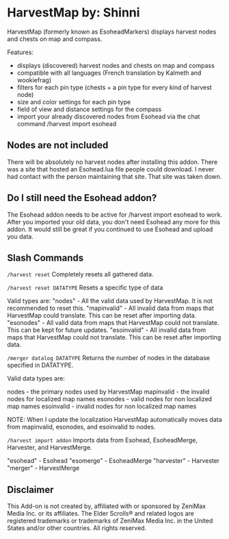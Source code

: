 HarvestMap by: Shinni
==========

HarvestMap (formerly known as EsoheadMarkers) displays harvest nodes and chests on map and compass.

Features:
* displays (discovered) harvest nodes and chests on map and compass
* compatible with all languages (French translation by Kalmeth and wookiefrag)
* filters for each pin type (chests + a pin type for every kind of harvest node)
* size and color settings for each pin type
* field of view and distance settings for the compass
* import your already discovered nodes from Esohead via the chat command /harvest import esohead

## Nodes are not included ##

There will be absolutely no harvest nodes after installing this addon.  There was a site that hosted an Esohead.lua file people could download.  I never had contact with the person maintaining that site.  That site was taken down.

## Do I still need the Esohead addon? ##

The Esohead addon needs to be active for /harvest import esohead to work. After you imported your old data, you don't need Esohead any more for this addon.  It would still be great if you continued to use Esohead and upload you data.

## Slash Commands
```/harvest reset```
Completely resets all gathered data.

```/harvest reset DATATYPE```
Resets a specific type of data

Valid types are:
"nodes" - All the valid data used by HarvestMap. It is not recommended to reset this.
"mapinvalid" - All invalid data from maps that HarvestMap could translate. This can be reset after importing data.
"esonodes" - All valid data from maps that HarvestMap could not translate. This can be kept for future updates.
"esoinvalid" - All invalid data from maps that HarvestMap could not translate. This can be reset after importing data.

```/merger datalog DATATYPE```
Returns the number of nodes in the database specified in DATATYPE.  

Valid data types are:

nodes - the primary nodes used by HarvestMap
mapinvalid - the invalid nodes for localized map names
esonodes - valid nodes for non localized map names
esoinvalid - invalid nodes for non localized map names

NOTE: When I update the localization HarvestMap automatically moves data from mapinvalid, esonodes, and esoinvalid to nodes.

```/harvest import addon```
Imports data from Esohead, EsoheadMerge, Harvester, and HarvestMerge.

"esohead" - Esohead
"esomerge" - EsoheadMerge
"harvester" - Harvester
"merger" - HarvestMerge

## Disclaimer

This Add-on is not created by, affiliated with or sponsored by ZeniMax Media Inc. or its affiliates. The Elder Scrolls® and related logos are registered trademarks or trademarks of ZeniMax Media Inc. in the United States and/or other countries. All rights reserved.
